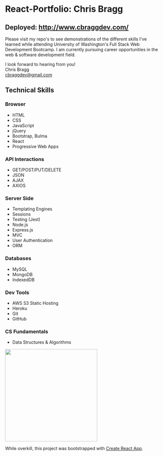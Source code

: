 # React-Portfolio: Chris Bragg
## Deployed: http://www.cbraggdev.com/


Please visit my repo's to see demonstrations of the different skills I've learned while attending
University of Washington's Full Stack Web Development Bootcamp. I am currently pursuing career opportunities
in the web & software development field.

I look forward to hearing from you!  
Chris Bragg  
cbraggdev@gmail.com  

## Technical Skills  

### Browser
* HTML
* CSS
* JavaScript
* jQuery
* Bootstrap, Bulma
* React
* Progressive Web Apps

### API Interactions
* GET/POST/PUT/DELETE
* JSON
* AJAX
* AXIOS

### Server Side
* Templating Engines
* Sessions
* Testing (Jest)
* Node.js
* Express.js
* MVC
* User Authentication
* ORM

### Databases
* MySQL
* MongoDB
* IndexedDB

### Dev Tools
* AWS S3 Static Hosting
* Heroku
* Git
* GitHub

### CS Fundamentals
* Data Structures & Algorithms

<img src="https://blog.hyperiondev.com/wp-content/uploads/2018/09/Blog-Article-MERN-Stack.jpg" width="300px">

While overkill, this project was bootstrapped with [Create React App](https://github.com/facebook/create-react-app).